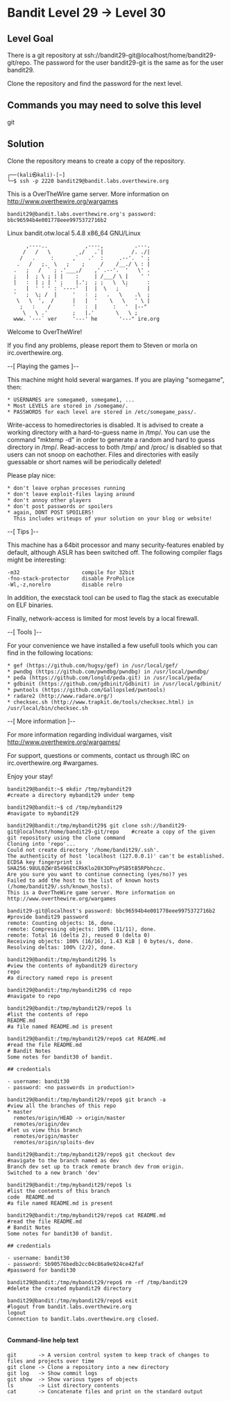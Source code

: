 # Bandit Level 29 → Level 30

## Level Goal
There is a git repository at ssh://bandit29-git@localhost/home/bandit29-git/repo. The password for the user bandit29-git is the same as for the user bandit29.

Clone the repository and find the password for the next level.

## Commands you may need to solve this level
git

## Solution
Clone the repository means to create a copy of the repository.
```                                                                                
┌──(kali㉿kali)-[~]
└─$ ssh -p 2220 bandit29@bandit.labs.overthewire.org
```

This is a OverTheWire game server. More information on http://www.overthewire.org/wargames

```
bandit29@bandit.labs.overthewire.org's password: bbc96594b4e001778eee9975372716b2
```
Linux bandit.otw.local 5.4.8 x86_64 GNU/Linux
```
      ,----..            ,----,          .---.
     /   /   \         ,/   .`|         /. ./|
    /   .     :      ,`   .'  :     .--'.  ' ;
   .   /   ;.  \   ;    ;     /    /__./ \ : |
  .   ;   /  ` ; .'___,/    ,' .--'.  '   \' .
  ;   |  ; \ ; | |    :     | /___/ \ |    ' '
  |   :  | ; | ' ;    |.';  ; ;   \  \;      :
  .   |  ' ' ' : `----'  |  |  \   ;  `      |
  '   ;  \; /  |     '   :  ;   .   \    .\  ;
   \   \  ',  /      |   |  '    \   \   ' \ |
    ;   :    /       '   :  |     :   '  |--"
     \   \ .'        ;   |.'       \   \ ;
  www. `---` ver     '---' he       '---" ire.org
```

Welcome to OverTheWire!

If you find any problems, please report them to Steven or morla on
irc.overthewire.org.

--[ Playing the games ]--

  This machine might hold several wargames.
  If you are playing "somegame", then:

    * USERNAMES are somegame0, somegame1, ...
    * Most LEVELS are stored in /somegame/.
    * PASSWORDS for each level are stored in /etc/somegame_pass/.

  Write-access to homedirectories is disabled. It is advised to create a
  working directory with a hard-to-guess name in /tmp/.  You can use the
  command "mktemp -d" in order to generate a random and hard to guess
  directory in /tmp/.  Read-access to both /tmp/ and /proc/ is disabled
  so that users can not snoop on eachother. Files and directories with
  easily guessable or short names will be periodically deleted!

  Please play nice:

    * don't leave orphan processes running
    * don't leave exploit-files laying around
    * don't annoy other players
    * don't post passwords or spoilers
    * again, DONT POST SPOILERS!
      This includes writeups of your solution on your blog or website!

--[ Tips ]--

  This machine has a 64bit processor and many security-features enabled
  by default, although ASLR has been switched off.  The following
  compiler flags might be interesting:

    -m32                    compile for 32bit
    -fno-stack-protector    disable ProPolice
    -Wl,-z,norelro          disable relro

  In addition, the execstack tool can be used to flag the stack as
  executable on ELF binaries.

  Finally, network-access is limited for most levels by a local
  firewall.

--[ Tools ]--

 For your convenience we have installed a few usefull tools which you can find
 in the following locations:

    * gef (https://github.com/hugsy/gef) in /usr/local/gef/
    * pwndbg (https://github.com/pwndbg/pwndbg) in /usr/local/pwndbg/
    * peda (https://github.com/longld/peda.git) in /usr/local/peda/
    * gdbinit (https://github.com/gdbinit/Gdbinit) in /usr/local/gdbinit/
    * pwntools (https://github.com/Gallopsled/pwntools)
    * radare2 (http://www.radare.org/)
    * checksec.sh (http://www.trapkit.de/tools/checksec.html) in /usr/local/bin/checksec.sh

--[ More information ]--

  For more information regarding individual wargames, visit
  http://www.overthewire.org/wargames/

  For support, questions or comments, contact us through IRC on
  irc.overthewire.org #wargames.

  Enjoy your stay!

```
bandit29@bandit:~$ mkdir /tmp/mybandit29                                                          #create a directory mybandit29 under temp

bandit29@bandit:~$ cd /tmp/mybandit29                                                             #navigate to mybandit29

bandit29@bandit:/tmp/mybandit29$ git clone ssh://bandit29-git@localhost/home/bandit29-git/repo    #create a copy of the given git repository using the clone command 
Cloning into 'repo'...
Could not create directory '/home/bandit29/.ssh'.
The authenticity of host 'localhost (127.0.0.1)' can't be established.
ECDSA key fingerprint is SHA256:98UL0ZWr85496EtCRkKlo20X3OPnyPSB5tB5RPbhczc.
Are you sure you want to continue connecting (yes/no)? yes
Failed to add the host to the list of known hosts (/home/bandit29/.ssh/known_hosts).
This is a OverTheWire game server. More information on http://www.overthewire.org/wargames

bandit29-git@localhost's password: bbc96594b4e001778eee9975372716b2                               #provide bandit29 password
remote: Counting objects: 16, done.
remote: Compressing objects: 100% (11/11), done.
remote: Total 16 (delta 2), reused 0 (delta 0)
Receiving objects: 100% (16/16), 1.43 KiB | 0 bytes/s, done.
Resolving deltas: 100% (2/2), done.

bandit29@bandit:/tmp/mybandit29$ ls                                                               #view the contents of mybandit29 directory                                                               
repo                                                                                              #a directory named repo is present

bandit29@bandit:/tmp/mybandit29$ cd repo                                                          #navigate to repo

bandit29@bandit:/tmp/mybandit29/repo$ ls                                                          #list the contents of repo
README.md                                                                                         #a file named README.md is present

bandit29@bandit:/tmp/mybandit29/repo$ cat README.md                                               #read the file README.md
# Bandit Notes
Some notes for bandit30 of bandit.

## credentials

- username: bandit30
- password: <no passwords in production!>

bandit29@bandit:/tmp/mybandit29/repo$ git branch -a                                               #view all the branches of this repo
* master
  remotes/origin/HEAD -> origin/master
  remotes/origin/dev                                                                              #let us view this branch
  remotes/origin/master
  remotes/origin/sploits-dev
  
bandit29@bandit:/tmp/mybandit29/repo$ git checkout dev                                            #navigate to the branch named as dev
Branch dev set up to track remote branch dev from origin.
Switched to a new branch 'dev'

bandit29@bandit:/tmp/mybandit29/repo$ ls                                                          #list the contents of this branch
code  README.md                                                                                   #a file named README.md is present

bandit29@bandit:/tmp/mybandit29/repo$ cat README.md                                               #read the file README.md
# Bandit Notes
Some notes for bandit30 of bandit.

## credentials

- username: bandit30
- password: 5b90576bedb2cc04c86a9e924ce42faf                                                      #password for bandit30

bandit29@bandit:/tmp/mybandit29/repo$ rm -rf /tmp/bandit29                                        #delete the created mybandit29 directory

bandit29@bandit:/tmp/mybandit29/repo$ exit                                                        #logout from bandit.labs.overthewire.org
logout
Connection to bandit.labs.overthewire.org closed.
                                                   
```
#### Command-line help text
```
git       -> A version control system to keep track of changes to files and projects over time 
git clone -> Clone a repository into a new directory
git log   -> Show commit logs
git show  -> Show various types of objects
ls        -> List directory contents
cat       -> Concatenate files and print on the standard output 
```
